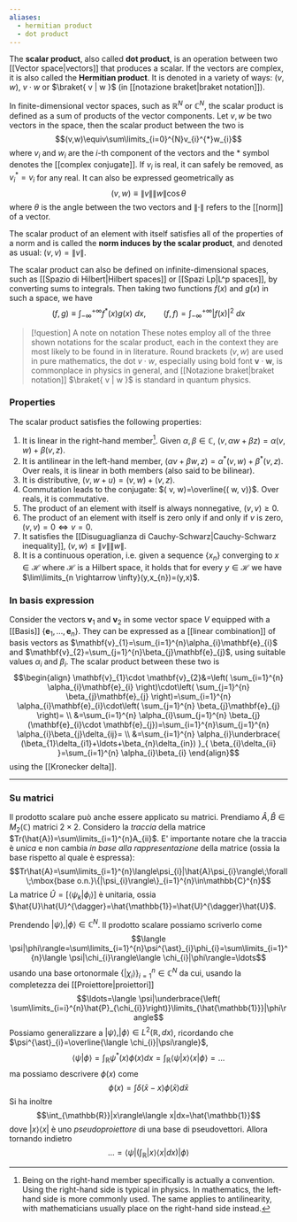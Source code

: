 ```yaml
---
aliases:
  - hermitian product
  - dot product
---
```

 The **scalar product**, also called **dot product**, is an operation between two [[Vector space|vectors]] that produces a scalar. If the vectors are complex, it is also called the **Hermitian product**. It is denoted in a variety of ways: $(v,w)$, $v\cdot w$ or $\braket{ v | w }$ (in [[notazione braket|braket notation]]).

In finite-dimensional vector spaces, such as $\mathbb{R}^{N}$ or $\mathbb{C}^{N}$, the scalar product is defined as a sum of products of the vector components. Let $v,w$ be two vectors in the space, then the scalar product between the two is
$$(v,w)\equiv\sum\limits_{i=0}^{N}v_{i}^{*}w_{i}$$
where $v_{i}$ and $w_{i}$ are the $i$-th component of the vectors and the $*$ symbol denotes the [[complex conjugate]]. If $v_{i}$ is real, it can safely be removed, as $v_{i}^{*}=v_{i}$ for any real. It can also be expressed geometrically as
$$(v,w)\equiv\lVert v \rVert \lVert w \rVert \cos\theta$$
where $\theta$ is the angle between the two vectors and $\lVert \cdot \rVert$ refers to the [[norm]] of a vector.

The scalar product of an element with itself satisfies all of the properties of a norm and is called the **norm induces by the scalar product**, and denoted as usual: $(v,v)=\lVert v \rVert$.

The scalar product can also be defined on infinite-dimensional spaces, such as [[Spazio di Hilbert|Hilbert spaces]] or [[Spazi Lp|L^p spaces]], by converting sums to integrals. Then taking two functions $f(x)$ and $g(x)$ in such a space, we have
$$(f,g)\equiv\int_{-\infty}^{+\infty}f^{*}(x)g(x)\ dx,\qquad( f, f)=\int_{-\infty}^{+\infty}|f(x)|^{2}\ dx$$

> [!question] A note on notation
> These notes employ all of the three shown notations for the scalar product, each in the context they are most likely to be found in in literature. Round brackets $(v,w)$ are used in pure mathematics, the dot $v\cdot w$, especially using bold font $\mathbf{v}\cdot \mathbf{w}$, is commonplace in physics in general, and [[Notazione braket|braket notation]] $\braket{ v | w }$ is standard in quantum physics.
### Properties
The scalar product satisfies the following properties:
1. It is linear in the right-hand member[^1]. Given $\alpha,\beta \in \mathbb{C}$, $( v, \alpha w + \beta z)=\alpha ( v, w)+\beta ( v, z)$. 
2. It is antilinear in the left-hand member, $( \alpha v + \beta w, z)=\alpha^{\ast} ( v, w)+\beta^{\ast} ( v, z)$. Over reals, it is linear in both members (also said to be bilinear).
3. It is distributive, $( v, w+u)=( v, w)+( v, z)$.
4. Commutation leads to the conjugate:  $( v, w)=\overline{( w, v)}$. Over reals, it is commutative.
5. The product of an element with itself is always nonnegative, $( v, v)\geq0$.
6. The product of an element with itself is zero only if and only if $v$ is zero, $( v, v)=0\Leftrightarrow v=0$.
7. It satisfies the [[Disuguaglianza di Cauchy-Schwarz|Cauchy-Schwarz inequality]], $(v,w)\leq \lVert v \rVert\lVert w \rVert$.
8. It is a continuous operation, i.e. given a sequence $\{x_{n}\}$ converging to $x\in \mathcal{H}$ where $\mathcal{H}$  is a Hilbert space, it holds that for every $y\in \mathcal{H}$ we have $\lim\limits_{n \rightarrow \infty}(y,x_{n})=(y,x)$.
### In basis expression
Consider the vectors $\mathbf{v}_{1}$ and $\mathbf{v}_{2}$ in some vector space $V$ equipped with a [[Basis]] $\{ \mathbf{e}_{1},\ldots,\mathbf{e}_{n} \}$. They can be expressed as a [[linear combination]] of basis vectors as $\mathbf{v}_{1}=\sum_{i=1}^{n}\alpha_{i}\mathbf{e}_{i}$ and $\mathbf{v}_{2}=\sum_{j=1}^{n}\beta_{j}\mathbf{e}_{j}$, using suitable values $\alpha_{i}$ and $\beta_{i}$. The scalar product between these two is
$$\begin{align}
\mathbf{v}_{1}\cdot \mathbf{v}_{2}&=\left( \sum_{i=1}^{n} \alpha_{i}\mathbf{e}_{i} \right)\cdot\left( \sum_{j=1}^{n} \beta_{j}\mathbf{e}_{j} \right)=\sum_{i=1}^{n} \alpha_{i}\mathbf{e}_{i}\cdot\left( \sum_{j=1}^{n} \beta_{j}\mathbf{e}_{j} \right)= \\
&=\sum_{i=1}^{n} \alpha_{i}\sum_{j=1}^{n} \beta_{j}(\mathbf{e}_{i}\cdot \mathbf{e}_{j})=\sum_{i=1}^{n}\sum_{j=1}^{n} \alpha_{i}\beta_{j}\delta_{ij}= \\
&=\sum_{i=1}^{n} \alpha_{i}\underbrace{ (\beta_{1}\delta_{i1}+\ldots+\beta_{n}\delta_{in}) }_{ \beta_{i}\delta_{ii} }=\sum_{i=1}^{n} \alpha_{i}\beta_{i}
\end{align}$$
using the [[Kronecker delta]].

---

### Su matrici
Il prodotto scalare può anche essere applicato su matrici. Prendiamo $\hat{A},\hat{B}\in M_{2}(\mathbb{C})$ matrici $2\times2$. Considero la *traccia* della matrice $Tr(\hat{A})=\sum\limits_{i=1}^{n}A_{ii}$. E' importante notare che la traccia è *unica* e non cambia *in base alla rappresentazione* della matrice (ossia la base rispetto al quale è espressa):
$$Tr\hat{A}=\sum\limits_{i=1}^{n}\langle\psi_{i}|\hat{A}\psi_{i}\rangle\;\forall\;\mbox{base o.n.}\{|\psi_{i}\rangle\}_{i=1}^{n}\in\mathbb{C}^{n}$$
La matrice $\hat{U}=[\langle \psi_{k}|\phi_{i}\rangle]$ è unitaria, ossia $\hat{U}\hat{U}^{\dagger}=\hat{\mathbb{1}}=\hat{U}^{\dagger}\hat{U}$.

Prendendo $|\psi\rangle,|\phi\rangle\in\mathbb{C}^{N}$. Il prodotto scalare possiamo scriverlo come
$$\langle \psi|\phi\rangle=\sum\limits_{i=1}^{n}\psi^{\ast}_{i}\phi_{i}=\sum\limits_{i=1}^{n}\langle \psi|\chi_{i}\rangle\langle \chi_{i}|\phi\rangle=\ldots$$usando una base ortonormale $\{|\chi_{i}\rangle\}^{n}_{i=1}\in\mathbb{C}^{N}$ da cui, usando la completezza dei [[Proiettore|proiettori]]
$$\ldots=\langle \psi|\underbrace{\left( \sum\limits_{i=i}^{n}\hat{P}_{\chi_{i}}\right)}\limits_{\hat{\mathbb{1}}}|\phi\rangle$$
Possiamo generalizzare a $|\psi\rangle,|\phi\rangle\in L^{2}(\mathbb{R},dx)$, ricordando che $\psi^{\ast}_{i}=\overline{\langle \chi_{i}|\psi\rangle}$,
$$\langle \psi|\phi\rangle=\int_{\mathbb{R}}\psi^{\ast}(x)\phi(x)dx=\int_{\mathbb{R}}\langle \psi|x\rangle \langle x|\phi\rangle=\ldots$$
ma possiamo descrivere $\phi(x)$ come
$$\phi(x)=\int \delta(\bar{x}-x)\phi(\bar{x})d\bar{x}$$
Si ha inoltre
$$\int_{\mathbb{R}}|x\rangle\langle x|dx=\hat{\mathbb{1}}$$
dove $|x\rangle\langle x|$ è uno *pseudoproiettore* di una base di pseudovettori. Allora tornando indietro
$$\ldots=\langle \psi|\left( \int_{\mathbb{R}}|x\rangle\langle x| dx\right)|\phi\rangle$$


[^1]: Being on the right-hand member specifically is actually a convention. Using the right-hand side is typical in physics. In mathematics, the left-hand side is more commonly used. The same applies to antilinearity, with mathematicians usually place on the right-hand side instead.
